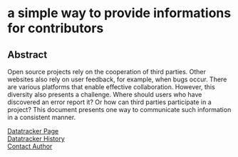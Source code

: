 #  a simple way to provide informations for contributors 

## Abstract

   Open source projects rely on the cooperation of third parties.  Other
   websites also rely on user feedback, for example, when bugs occur.
   There are various platforms that enable effective collaboration.
   However, this diversity also presents a challenge.  Where should
   users who have discovered an error report it?  Or how can third
   parties participate in a project?  This document presents one way to
   communicate such information in a consistent manner.

[Datatracker Page](https://datatracker.ietf.org/doc/draft-valentinbinotto-contributingtxt/)<br>
[Datatracker History](https://datatracker.ietf.org/doc/draft-valentinbinotto-contributingtxt/history/)<br>
[Contact Author](mailto:valentinbinotto-id.ext@v434project.com)
